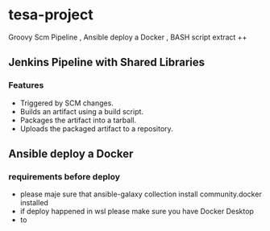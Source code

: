 # tesa-project
Groovy Scm Pipeline , Ansible deploy a Docker , BASH script extract ++

## Jenkins Pipeline with Shared Libraries
### Features
- Triggered by SCM changes.
- Builds an artifact using a build script.
- Packages the artifact into a tarball.
- Uploads the packaged artifact to a repository.



## Ansible deploy a Docker
### requirements before deploy
- please maje sure that ansible-galaxy collection install community.docker installed 
- if deploy happened in wsl please make sure you have Docker Desktop 
- to 
